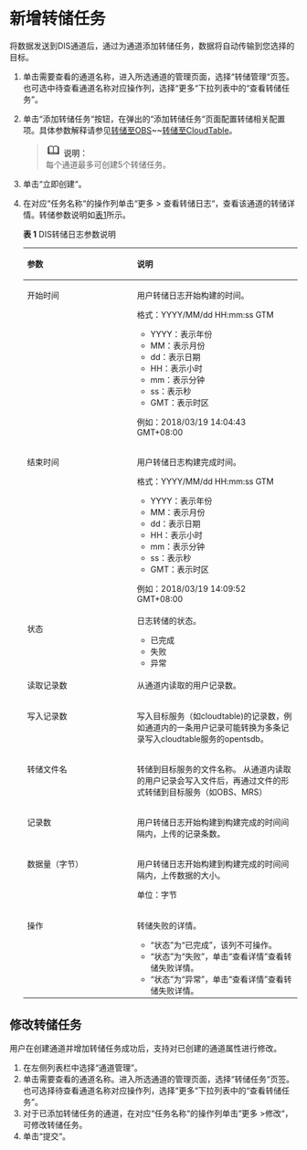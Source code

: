 # 新增转储任务<a name="dayu_01_0212"></a>

将数据发送到DIS通道后，通过为通道添加转储任务，数据将自动传输到您选择的目标。

1.  单击需要查看的通道名称，进入所选通道的管理页面，选择“转储管理“页签。也可选中待查看通道名称对应操作列，选择“更多“下拉列表中的“查看转储任务”。
2.  单击“添加转储任务“按钮，在弹出的“添加转储任务“页面配置转储相关配置项。具体参数解释请参见[转储至OBS](转储至OBS.md)\~\~[转储至CloudTable](转储至CloudTable.md)。

    >![](public_sys-resources/icon-note.gif) **说明：**   
    >每个通道最多可创建5个转储任务。  

3.  单击“立即创建“。
4.  在对应“任务名称“的操作列单击“更多  \> 查看转储日志“，查看该通道的转储详情。转储参数说明如[表1](#zh-cn_topic_0120206045_table104664221353)所示。

    **表 1**  DIS转储日志参数说明

    <a name="zh-cn_topic_0120206045_table104664221353"></a>
    <table><thead align="left"><tr id="zh-cn_topic_0120206045_row04666222352"><th class="cellrowborder" valign="top" width="40.04%" id="mcps1.2.3.1.1"><p id="zh-cn_topic_0120206045_p0466022183515"><a name="zh-cn_topic_0120206045_p0466022183515"></a><a name="zh-cn_topic_0120206045_p0466022183515"></a>参数</p>
    </th>
    <th class="cellrowborder" valign="top" width="59.96%" id="mcps1.2.3.1.2"><p id="zh-cn_topic_0120206045_p14466152283516"><a name="zh-cn_topic_0120206045_p14466152283516"></a><a name="zh-cn_topic_0120206045_p14466152283516"></a>说明</p>
    </th>
    </tr>
    </thead>
    <tbody><tr id="zh-cn_topic_0120206045_row10466132243518"><td class="cellrowborder" valign="top" width="40.04%" headers="mcps1.2.3.1.1 "><p id="zh-cn_topic_0120206045_p446616229353"><a name="zh-cn_topic_0120206045_p446616229353"></a><a name="zh-cn_topic_0120206045_p446616229353"></a>开始时间</p>
    </td>
    <td class="cellrowborder" valign="top" width="59.96%" headers="mcps1.2.3.1.2 "><p id="zh-cn_topic_0120206045_p24661422173511"><a name="zh-cn_topic_0120206045_p24661422173511"></a><a name="zh-cn_topic_0120206045_p24661422173511"></a>用户转储日志开始构建的时间。</p>
    <div class="p" id="zh-cn_topic_0120206045_p2046622214354"><a name="zh-cn_topic_0120206045_p2046622214354"></a><a name="zh-cn_topic_0120206045_p2046622214354"></a>格式：YYYY/MM/dd HH:mm:ss GTM<a name="zh-cn_topic_0120206045_ul1446622220356"></a><a name="zh-cn_topic_0120206045_ul1446622220356"></a><ul id="zh-cn_topic_0120206045_ul1446622220356"><li>YYYY：表示年份</li><li>MM：表示月份</li><li>dd：表示日期</li><li>HH：表示小时</li><li>mm：表示分钟</li><li>ss：表示秒</li><li>GMT：表示时区</li></ul>
    </div>
    <p id="zh-cn_topic_0120206045_p1646610227359"><a name="zh-cn_topic_0120206045_p1646610227359"></a><a name="zh-cn_topic_0120206045_p1646610227359"></a>例如：2018/03/19 14:04:43 GMT+08:00</p>
    </td>
    </tr>
    <tr id="zh-cn_topic_0120206045_row134667228356"><td class="cellrowborder" valign="top" width="40.04%" headers="mcps1.2.3.1.1 "><p id="zh-cn_topic_0120206045_p15466922133519"><a name="zh-cn_topic_0120206045_p15466922133519"></a><a name="zh-cn_topic_0120206045_p15466922133519"></a>结束时间</p>
    </td>
    <td class="cellrowborder" valign="top" width="59.96%" headers="mcps1.2.3.1.2 "><p id="zh-cn_topic_0120206045_p13466192263518"><a name="zh-cn_topic_0120206045_p13466192263518"></a><a name="zh-cn_topic_0120206045_p13466192263518"></a>用户转储日志构建完成时间。</p>
    <div class="p" id="zh-cn_topic_0120206045_p174668222357"><a name="zh-cn_topic_0120206045_p174668222357"></a><a name="zh-cn_topic_0120206045_p174668222357"></a>格式：YYYY/MM/dd HH:mm:ss GTM<a name="zh-cn_topic_0120206045_ul164666224355"></a><a name="zh-cn_topic_0120206045_ul164666224355"></a><ul id="zh-cn_topic_0120206045_ul164666224355"><li>YYYY：表示年份</li><li>MM：表示月份</li><li>dd：表示日期</li><li>HH：表示小时</li><li>mm：表示分钟</li><li>ss：表示秒</li><li>GMT：表示时区</li></ul>
    </div>
    <p id="zh-cn_topic_0120206045_p1846614226353"><a name="zh-cn_topic_0120206045_p1846614226353"></a><a name="zh-cn_topic_0120206045_p1846614226353"></a>例如：2018/03/19 14:09:52 GMT+08:00</p>
    </td>
    </tr>
    <tr id="zh-cn_topic_0120206045_row6466162273519"><td class="cellrowborder" valign="top" width="40.04%" headers="mcps1.2.3.1.1 "><p id="zh-cn_topic_0120206045_p144669224353"><a name="zh-cn_topic_0120206045_p144669224353"></a><a name="zh-cn_topic_0120206045_p144669224353"></a>状态</p>
    </td>
    <td class="cellrowborder" valign="top" width="59.96%" headers="mcps1.2.3.1.2 "><div class="p" id="zh-cn_topic_0120206045_p246692213519"><a name="zh-cn_topic_0120206045_p246692213519"></a><a name="zh-cn_topic_0120206045_p246692213519"></a>日志转储的状态。<a name="zh-cn_topic_0120206045_ul246692293517"></a><a name="zh-cn_topic_0120206045_ul246692293517"></a><ul id="zh-cn_topic_0120206045_ul246692293517"><li>已完成</li><li>失败</li><li>异常</li></ul>
    </div>
    </td>
    </tr>
    <tr id="zh-cn_topic_0120206045_row12466162283510"><td class="cellrowborder" valign="top" width="40.04%" headers="mcps1.2.3.1.1 "><p id="zh-cn_topic_0120206045_p34663225358"><a name="zh-cn_topic_0120206045_p34663225358"></a><a name="zh-cn_topic_0120206045_p34663225358"></a>读取记录数</p>
    </td>
    <td class="cellrowborder" valign="top" width="59.96%" headers="mcps1.2.3.1.2 "><p id="zh-cn_topic_0120206045_p74661722193518"><a name="zh-cn_topic_0120206045_p74661722193518"></a><a name="zh-cn_topic_0120206045_p74661722193518"></a>从通道内读取的用户记录数。</p>
    </td>
    </tr>
    <tr id="zh-cn_topic_0120206045_row12466202217359"><td class="cellrowborder" valign="top" width="40.04%" headers="mcps1.2.3.1.1 "><p id="zh-cn_topic_0120206045_p846618228356"><a name="zh-cn_topic_0120206045_p846618228356"></a><a name="zh-cn_topic_0120206045_p846618228356"></a>写入记录数</p>
    </td>
    <td class="cellrowborder" valign="top" width="59.96%" headers="mcps1.2.3.1.2 "><p id="zh-cn_topic_0120206045_p5466132211353"><a name="zh-cn_topic_0120206045_p5466132211353"></a><a name="zh-cn_topic_0120206045_p5466132211353"></a>写入目标服务（如cloudtable)的记录数，例如通道内的一条用户记录可能转换为多条记录写入cloudtable服务的opentsdb。</p>
    </td>
    </tr>
    <tr id="zh-cn_topic_0120206045_row4466132223515"><td class="cellrowborder" valign="top" width="40.04%" headers="mcps1.2.3.1.1 "><p id="zh-cn_topic_0120206045_p746632213518"><a name="zh-cn_topic_0120206045_p746632213518"></a><a name="zh-cn_topic_0120206045_p746632213518"></a>转储文件名</p>
    </td>
    <td class="cellrowborder" valign="top" width="59.96%" headers="mcps1.2.3.1.2 "><p id="zh-cn_topic_0120206045_p17466172212356"><a name="zh-cn_topic_0120206045_p17466172212356"></a><a name="zh-cn_topic_0120206045_p17466172212356"></a>转储到目标服务的文件名称。 从通道内读取的用户记录会写入文件后，再通过文件的形式转储到目标服务（如OBS、MRS）</p>
    </td>
    </tr>
    <tr id="zh-cn_topic_0120206045_row746612228351"><td class="cellrowborder" valign="top" width="40.04%" headers="mcps1.2.3.1.1 "><p id="zh-cn_topic_0120206045_p14667223353"><a name="zh-cn_topic_0120206045_p14667223353"></a><a name="zh-cn_topic_0120206045_p14667223353"></a>记录数</p>
    </td>
    <td class="cellrowborder" valign="top" width="59.96%" headers="mcps1.2.3.1.2 "><p id="zh-cn_topic_0120206045_p346615221355"><a name="zh-cn_topic_0120206045_p346615221355"></a><a name="zh-cn_topic_0120206045_p346615221355"></a>用户转储日志开始构建到构建完成的时间间隔内，上传的记录条数。</p>
    </td>
    </tr>
    <tr id="zh-cn_topic_0120206045_row184665227350"><td class="cellrowborder" valign="top" width="40.04%" headers="mcps1.2.3.1.1 "><p id="zh-cn_topic_0120206045_p1646602217359"><a name="zh-cn_topic_0120206045_p1646602217359"></a><a name="zh-cn_topic_0120206045_p1646602217359"></a>数据量（字节）</p>
    </td>
    <td class="cellrowborder" valign="top" width="59.96%" headers="mcps1.2.3.1.2 "><p id="zh-cn_topic_0120206045_p154661122193514"><a name="zh-cn_topic_0120206045_p154661122193514"></a><a name="zh-cn_topic_0120206045_p154661122193514"></a>用户转储日志开始构建到构建完成的时间间隔内，上传数据的大小。</p>
    <p id="zh-cn_topic_0120206045_p246692223510"><a name="zh-cn_topic_0120206045_p246692223510"></a><a name="zh-cn_topic_0120206045_p246692223510"></a>单位：字节</p>
    </td>
    </tr>
    <tr id="zh-cn_topic_0120206045_row184661226353"><td class="cellrowborder" valign="top" width="40.04%" headers="mcps1.2.3.1.1 "><p id="zh-cn_topic_0120206045_p2466222173511"><a name="zh-cn_topic_0120206045_p2466222173511"></a><a name="zh-cn_topic_0120206045_p2466222173511"></a>操作</p>
    </td>
    <td class="cellrowborder" valign="top" width="59.96%" headers="mcps1.2.3.1.2 "><p id="zh-cn_topic_0120206045_p296917314215"><a name="zh-cn_topic_0120206045_p296917314215"></a><a name="zh-cn_topic_0120206045_p296917314215"></a>转储失败的详情。</p>
    <a name="zh-cn_topic_0120206045_ul1997723125"></a><a name="zh-cn_topic_0120206045_ul1997723125"></a><ul id="zh-cn_topic_0120206045_ul1997723125"><li><span class="parmname" id="zh-cn_topic_0120206045_parmname159961031924"><a name="zh-cn_topic_0120206045_parmname159961031924"></a><a name="zh-cn_topic_0120206045_parmname159961031924"></a>“状态”</span>为<span class="parmvalue" id="zh-cn_topic_0120206045_parmvalue21841923"><a name="zh-cn_topic_0120206045_parmvalue21841923"></a><a name="zh-cn_topic_0120206045_parmvalue21841923"></a>“已完成”</span>，该列不可操作。</li><li><span class="parmname" id="zh-cn_topic_0120206045_parmname6211841528"><a name="zh-cn_topic_0120206045_parmname6211841528"></a><a name="zh-cn_topic_0120206045_parmname6211841528"></a>“状态”</span>为<span class="parmvalue" id="zh-cn_topic_0120206045_parmvalue4262411213"><a name="zh-cn_topic_0120206045_parmvalue4262411213"></a><a name="zh-cn_topic_0120206045_parmvalue4262411213"></a>“失败”</span>，单击<span class="uicontrol" id="zh-cn_topic_0120206045_uicontrol1829246213"><a name="zh-cn_topic_0120206045_uicontrol1829246213"></a><a name="zh-cn_topic_0120206045_uicontrol1829246213"></a>“查看详情”</span>查看转储失败详情。</li><li><span class="parmname" id="zh-cn_topic_0120206045_parmname174415417218"><a name="zh-cn_topic_0120206045_parmname174415417218"></a><a name="zh-cn_topic_0120206045_parmname174415417218"></a>“状态”</span>为<span class="parmvalue" id="zh-cn_topic_0120206045_parmvalue16481544213"><a name="zh-cn_topic_0120206045_parmvalue16481544213"></a><a name="zh-cn_topic_0120206045_parmvalue16481544213"></a>“异常”</span>，单击<span class="uicontrol" id="zh-cn_topic_0120206045_uicontrol8561141728"><a name="zh-cn_topic_0120206045_uicontrol8561141728"></a><a name="zh-cn_topic_0120206045_uicontrol8561141728"></a>“查看详情”</span>查看转储失败详情。</li></ul>
    </td>
    </tr>
    </tbody>
    </table>


## 修改转储任务<a name="zh-cn_topic_0120206045_section11674458115116"></a>

用户在创建通道并增加转储任务成功后，支持对已创建的通道属性进行修改。

1.  在左侧列表栏中选择“通道管理”。
2.  单击需要查看的通道名称。进入所选通道的管理页面，选择“转储任务“页签。也可选择待查看通道名称对应操作列，选择“更多“下拉列表中的“查看转储任务”。
3.  对于已添加转储任务的通道，在对应“任务名称“的操作列单击“更多  \>修改“，可修改转储任务。
4.  单击“提交“。

